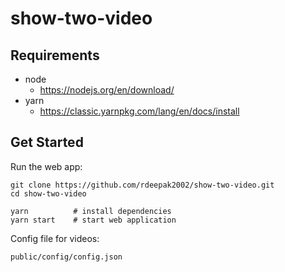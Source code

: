 # show-two-video

## Requirements
- node
  - https://nodejs.org/en/download/
- yarn
  - https://classic.yarnpkg.com/lang/en/docs/install

## Get Started

Run the web app:

```shell
git clone https://github.com/rdeepak2002/show-two-video.git
cd show-two-video

yarn          # install dependencies
yarn start    # start web application
```

Config file for videos:
```
public/config/config.json
```